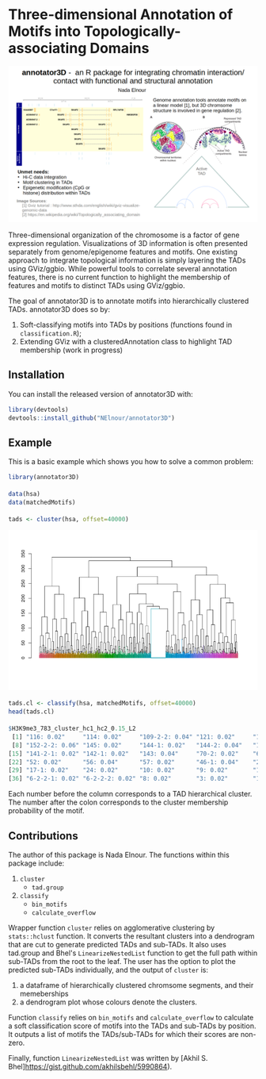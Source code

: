 # Three-dimensional Annotation of Motifs into Topologically-associating Domains

<!-- badges: start -->
<!-- badges: end -->

![](./inst/extdata/Elnour_N_A1.png)

Three-dimensional organization of the chromosome is a factor of gene expression regulation. Visualizations of 3D information is often presented separately from genome/epigenome features and motifs. One existing approach to integrate topological information is simply layering the TADs using GViz/ggbio. While powerful tools to correlate several annotation features, there is no current function to highlight the membership of features and motifs to distinct TADs using GViz/ggbio.

The goal of annotator3D is to annotate motifs into hierarchically clustered TADs. annotator3D does so by:
1. Soft-classifying motifs into TADs by positions (functions found in `classification.R`);
2. Extending GViz with a clusteredAnnotation class to highlight TAD membership (work in progress)

## Installation

You can install the released version of annotator3D with:

``` r
library(devtools)
devtools::install_github("NElnour/annotator3D")
```

## Example

This is a basic example which shows you how to solve a common problem:

``` r
library(annotator3D)

data(hsa)
data(matchedMotifs)

tads <- cluster(hsa, offset=40000)
```
![](./inst/extdata/dendrogram_tads.png)

``` r
tads.cl <- classify(hsa, matchedMotifs, offset=40000)
head(tads.cl)

$H3K9me3_783_cluster_hc1_hc2_0.15_L2
 [1] "116: 0.02"     "114: 0.02"     "109-2-2: 0.04" "121: 0.02"     "122-2-1: 0.02" "131-1-2: 0.02" "137-2-2: 0.02"
 [8] "152-2-2: 0.06" "145: 0.02"     "144-1: 0.02"   "144-2: 0.04"   "140-2: 0.04"   "138-1: 0.02"   "141-1: 0.04"  
[15] "141-2-1: 0.02" "142-1: 0.02"   "143: 0.04"     "70-2: 0.02"    "65-1: 0.02"    "60: 0.02"      "50: 0.02"     
[22] "52: 0.02"      "56: 0.04"      "57: 0.02"      "46-1: 0.04"    "28-2: 0.02"    "22: 0.02"      "23: 0.02"     
[29] "17-1: 0.02"    "24: 0.02"      "10: 0.02"      "9: 0.02"       "12-2: 0.02"    "15: 0.04"      "16: 0.02"     
[36] "6-2-2-1: 0.02" "6-2-2-2: 0.02" "8: 0.02"       "3: 0.02"       "1-1: 0.02"    
```
Each number before the column corresponds to a TAD hierarchical cluster. The number after the colon corresponds to the cluster membership probability of the motif.

## Contributions
The author of this package is Nada Elnour. The functions within this package include:
1. `cluster`
    * `tad.group`
2. `classify`
    * `bin_motifs`
    * `calculate_overflow`
    
Wrapper function `cluster` relies on agglomerative clustering by `stats::hclust` function. It converts the resultant clusters into a dendrogram that are cut to generate predicted TADs and sub-TADs. It also uses tad.group and Bhel's `LinearizeNestedList` function to get the full path within sub-TADs from the root to the leaf. The user has the option to plot the predicted sub-TADs individually, and the output of `cluster` is:

1. a dataframe of hierarchically clustered chromsome segments, and their memeberships
2. a dendrogram plot whose colours denote the clusters.

Function `classify` relies on `bin_motifs` and `calculate_overflow` to calculate a soft classification score of motifs into the TADs and sub-TADs by position. It outputs a list of motifs the TADs/sub-TADs for which their scores are non-zero.

Finally, function `LinearizeNestedList` was written by [Akhil S. Bhel]https://gist.github.com/akhilsbehl/5990864).
